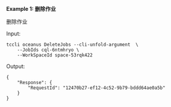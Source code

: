 **Example 1: 删除作业**

删除作业

Input: 

```
tccli oceanus DeleteJobs --cli-unfold-argument  \
    --JobIds cql-6ntmhryo \
    --WorkSpaceId space-53rqk422
```

Output: 
```
{
    "Response": {
        "RequestId": "12470b27-ef12-4c52-9b79-bddd64ae0a5b"
    }
}
```

